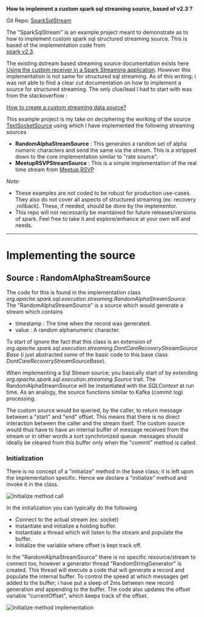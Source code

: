 **How to implement a custom spark sql streaming source, based of v2.3 ?**

Git Repo: [SparkSqlStream](https://github.com/venkatra/SparkSqlStream)

The "SparkSqlStream" is an example project meant to demonstrate as to how to implement custom spark sql structured streaming source. 
 This is based of the implementation code from  
 [spark v2.3](https://github.com/apache/spark/tree/v2.3.0/sql/core/src/main/scala/org/apache/spark/sql/execution/streaming). 
 
 The existing dstream based streaming source documentation exists here 
 [Using the custom receiver in a Spark Streaming application](https://spark.apache.org/docs/latest/streaming-custom-receivers.html).
 However this implementation is not same for structured sql streaming. As of this writing; i was not able to find a 
 clear cut documentation on how to implement a source for structured streaming. The only clue/lead I had to start with 
 was from the stackoverflow :
 
 [How to create a custom streaming data source?](https://stackoverflow.com/questions/47604184/how-to-create-a-custom-streaming-data-source)
 
 This example project is my take on deciphering the working of the source [TextSocketSource](https://github.com/apache/spark/blob/v2.3.0/sql/core/src/main/scala/org/apache/spark/sql/execution/streaming/socket.scala)
 using which I have implemented the following streaming sources
 * __**RandomAlphaStreamSource**__ : This generates a random set of alpha numeric characters and send the same via the stream. 
 This is a stripped down to the core implementation similar to "rate source".
 * __**MeetupRSVPStreamSource**__ : This is a simple implementation of the real time stream from [Meetup RSVP](https://www.meetup.com/meetup_api/docs/2/rsvps)
 

 _Note:_ 
 * These examples are not coded to be robust for production use-cases. They also do not cover all aspects of structured
 streaming (ex: recovery ,rollback). These, if needed, should be done by the implementor. 
 * This repo will not necessarily be maintained for future releases/versions of spark. Feel free to take it and 
 explore/enhance at your own will and needs.

***

# Implementing the source
## Source : RandomAlphaStreamSource
  The code for this is found in the implementation class _org.apache.spark.sql.execution.streaming.RandomAlphaStreamSource_. The "RandomAlphaStreamSource" is a source which would generate a stream which contains 
* timestamp : The time when the record was generated.
* value : A random alphanumeric character.

To start of ignore the fact that this class is an extension of _org.apache.spark.sql.execution.streaming.DontCareRecoveryStreamSourceBase_ (i just abstracted some of the basic code to this base class _DontCareRecoveryStreamSourceBase_).

 When implementing a Sql Stream source; you basically start of by extending _org.apache.spark.sql.execution.streaming.Source_ trait. The RandomAlphaStreamSource will be instantiated with the _SQLContext_ at run time. As an analogy, the source functions similar to Kafka (commit log) processing. 

The custom source would be queried, by the caller, to return message between a "start" and "end" offset. This means that there is no direct interaction between the caller and the stream itself. The custom source would thus have to have an internal buffer of message received from the stream or in other words a sort synchronized queue. messages should ideally be cleared from this buffer only when the "commit" method is called.

### Initialization
There is no concept of a "initialize" method in the base class; it is left upon the implementation specific. Hence we declare a "initialize" method and invoke it in the class.

![Initialize method call](/images/initialize_method_call.png)

In the initialization you can typically do the following
* Connect to the actual stream (ex: socket)
* Instantiate and initialize a holding buffer.
* Instantiate a thread which will listen to the stream and populate the buffer.
* Initialize the variable where offset is kept track off.

In the "RandomAlphaStreamSource" there is no specific resource/stream to connect too, however a generator thread "RandomStringGenerator" is created. This thread will execute a code that will generate a record and populate the internal buffer. To control the speed at which messages get added to the buffer; i have put a sleep of 2ms between new record generation and appending to the buffer. The code also updates the offset variable "currentOffset", which keeps track of the offset.

![Initialize method implementation](/images/initialize_method_impl.png)



